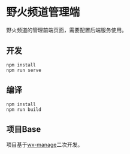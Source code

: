 # 野火频道管理端
野火频道的管理前端页面，需要配置后端服务使用。

## 开发
```
npm install
npm run serve
```

## 编译
```
npm install
npm run build
```

## 项目Base
项目基于[wx-manage](https://github.com/niefy/wx-manage)二次开发。
